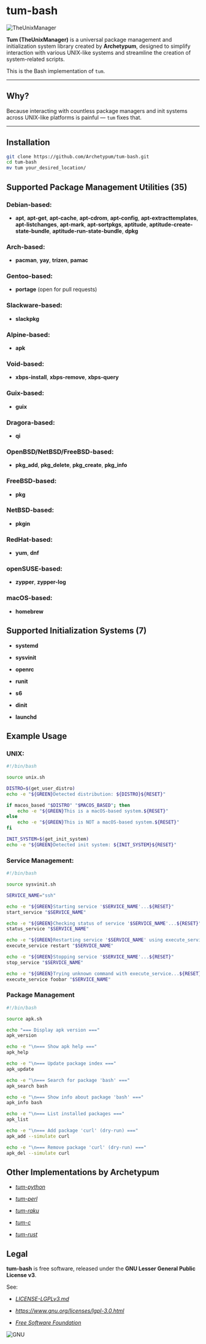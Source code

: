 # tum-bash

![TheUnixManager](https://github.com/user-attachments/assets/6c0b3fbc-1d09-4d35-9dde-33b22a468c45)

**Tum (TheUnixManager)** is a universal package management and initialization system library created by **Archetypum**, designed to simplify interaction with various UNIX-like systems and streamline the creation of system-related scripts.

This is the Bash implementation of `tum`.

---

## Why?

Because interacting with countless package managers and init systems across UNIX-like platforms is painful — `tum` fixes that.

---

## Installation

```sh
git clone https://github.com/Archetypum/tum-bash.git
cd tum-bash
mv tum your_desired_location/
```

## Supported Package Management Utilities (35)

### Debian-based:

- **apt**, **apt-get**, **apt-cache**, **apt-cdrom**, **apt-config**, **apt-extracttemplates**, **apt-listchanges**, **apt-mark**, **apt-sortpkgs**, **aptitude**, **aptitude-create-state-bundle**, **aptitude-run-state-bundle**, **dpkg**

### Arch-based:

- **pacman**, **yay**, **trizen**, **pamac**

### Gentoo-based:

- **portage** (open for pull requests)

### Slackware-based:

- **slackpkg**

### Alpine-based:

- **apk**

### Void-based:

- **xbps-install**, **xbps-remove**, **xbps-query**

### Guix-based:

- **guix**

### Dragora-based:

- **qi**

### OpenBSD/NetBSD/FreeBSD-based:

- **pkg_add**, **pkg_delete**, **pkg_create**, **pkg_info**

### FreeBSD-based:

- **pkg**

### NetBSD-based:

- **pkgin**

### RedHat-based:

- **yum**, **dnf**

### openSUSE-based:

- **zypper**, **zypper-log**

### macOS-based:

- **homebrew**

## Supported Initialization Systems (7)

- **systemd**

- **sysvinit**

- **openrc**

- **runit**

- **s6**

- **dinit**

- **launchd**

## Example Usage

### UNIX:

```bash
#!/bin/bash

source unix.sh

DISTRO=$(get_user_distro)
echo -e "${GREEN}Detected distribution: ${DISTRO}${RESET}"

if macos_based "$DISTRO" "$MACOS_BASED"; then
    echo -e "${GREEN}This is a macOS-based system.${RESET}"
else
    echo -e "${GREEN}This is NOT a macOS-based system.${RESET}"
fi

INIT_SYSTEM=$(get_init_system)
echo -e "${GREEN}Detected init system: ${INIT_SYSTEM}${RESET}"
```

### Service Management:

```bash
#!/bin/bash

source sysvinit.sh

SERVICE_NAME="ssh"

echo -e "${GREEN}Starting service '$SERVICE_NAME'...${RESET}"
start_service "$SERVICE_NAME"

echo -e "${GREEN}Checking status of service '$SERVICE_NAME'...${RESET}"
status_service "$SERVICE_NAME"

echo -e "${GREEN}Restarting service '$SERVICE_NAME' using execute_service function...${RESET}"
execute_service restart "$SERVICE_NAME"

echo -e "${GREEN}Stopping service '$SERVICE_NAME'...${RESET}"
stop_service "$SERVICE_NAME"

echo -e "${GREEN}Trying unknown command with execute_service...${RESET}"
execute_service foobar "$SERVICE_NAME"
```

### Package Management

```bash
#!/bin/bash

source apk.sh

echo "=== Display apk version ==="
apk_version

echo -e "\n=== Show apk help ==="
apk_help

echo -e "\n=== Update package index ==="
apk_update

echo -e "\n=== Search for package 'bash' ==="
apk_search bash

echo -e "\n=== Show info about package 'bash' ==="
apk_info bash

echo -e "\n=== List installed packages ==="
apk_list

echo -e "\n=== Add package 'curl' (dry-run) ==="
apk_add --simulate curl

echo -e "\n=== Remove package 'curl' (dry-run) ==="
apk_del --simulate curl
```

## Other Implementations by Archetypum

- [_tum-python_](https://github.com/Archetypum/tum-python)

- [_tum-perl_](https://github.com/Archetypum/tum-perl)

- [_tum-raku_](https://github.com/Archetypum/tum-raku)

- [_tum-c_](https://github.com/Archetypum/tum-c)

- [_tum-rust_](https://github.com/Archetypum/tum-rust)

## Legal

**tum-bash** is free software, released under the **GNU Lesser General Public License v3**.

See:

- [_LICENSE-LGPLv3.md_](https://github.com/Archetypum/tum-bash/blob/master/LICENSE-LGPLv3.md)

- _https://www.gnu.org/licenses/lgpl-3.0.html_

- [_Free Software Foundation_](https://www.fsf.org/)

![GNU](https://github.com/user-attachments/assets/66935a97-374f-4dbc-9f1c-428070fda139)
